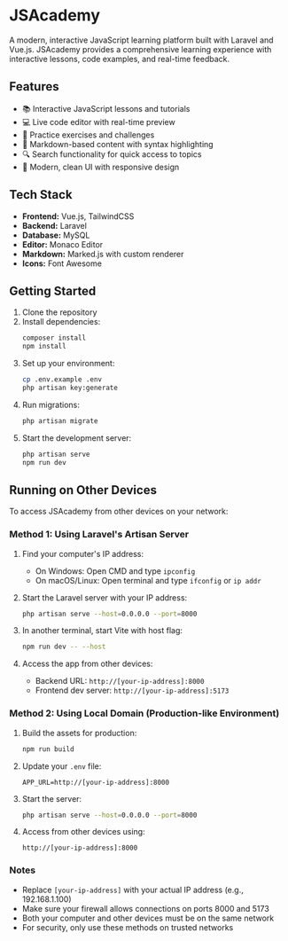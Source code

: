 # JSAcademy

A modern, interactive JavaScript learning platform built with Laravel and Vue.js. JSAcademy provides a comprehensive learning experience with interactive lessons, code examples, and real-time feedback.

## Features

- 📚 Interactive JavaScript lessons and tutorials
- 💻 Live code editor with real-time preview
- 🎯 Practice exercises and challenges
- 📝 Markdown-based content with syntax highlighting
- 🔍 Search functionality for quick access to topics
- 🌙 Modern, clean UI with responsive design

## Tech Stack

- **Frontend:** Vue.js, TailwindCSS
- **Backend:** Laravel
- **Database:** MySQL
- **Editor:** Monaco Editor
- **Markdown:** Marked.js with custom renderer
- **Icons:** Font Awesome

## Getting Started

1. Clone the repository
2. Install dependencies:
   ```bash
   composer install
   npm install
   ```
3. Set up your environment:
   ```bash
   cp .env.example .env
   php artisan key:generate
   ```
4. Run migrations:
   ```bash
   php artisan migrate
   ```
5. Start the development server:
   ```bash
   php artisan serve
   npm run dev
   ```

## Running on Other Devices

To access JSAcademy from other devices on your network:

### Method 1: Using Laravel's Artisan Server

1. Find your computer's IP address:
   - On Windows: Open CMD and type `ipconfig`
   - On macOS/Linux: Open terminal and type `ifconfig` or `ip addr`

2. Start the Laravel server with your IP address:
   ```bash
   php artisan serve --host=0.0.0.0 --port=8000
   ```

3. In another terminal, start Vite with host flag:
   ```bash
   npm run dev -- --host
   ```

4. Access the app from other devices:
   - Backend URL: `http://[your-ip-address]:8000`
   - Frontend dev server: `http://[your-ip-address]:5173`

### Method 2: Using Local Domain (Production-like Environment)

1. Build the assets for production:
   ```bash
   npm run build
   ```

2. Update your `.env` file:
   ```env
   APP_URL=http://[your-ip-address]:8000
   ```

3. Start the server:
   ```bash
   php artisan serve --host=0.0.0.0 --port=8000
   ```

4. Access from other devices using:
   ```
   http://[your-ip-address]:8000
   ```

### Notes
- Replace `[your-ip-address]` with your actual IP address (e.g., 192.168.1.100)
- Make sure your firewall allows connections on ports 8000 and 5173
- Both your computer and other devices must be on the same network
- For security, only use these methods on trusted networks